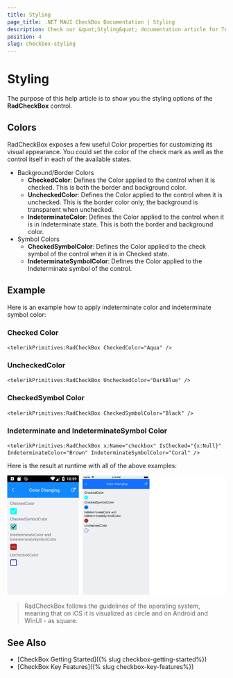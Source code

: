 ```yaml
---
title: Styling
page_title: .NET MAUI CheckBox Documentation | Styling
description: Check our &quot;Styling&quot; documentation article for Telerik CheckBox for .NET MAUI control.
position: 4
slug: checkbox-styling
---
```


# Styling

The purpose of this help article is to show you the styling options of the **RadCheckBox** control. 

## Colors

RadCheckBox exposes a few useful Color properties for customizing its visual appearance. You could set the color of the check mark as well as the control itself in each of the available states.

 * Background/Border Colors
   * **CheckedColor**: Defines the Color applied to the control when it is checked. This is both the border and background color.
   * **UncheckedColor**: Defines the Color applied to the control when it is unchecked. This is the border color only, the background is transparent when unchecked.
   * **IndeterminateColor**: Defines the Color applied to the control when it is in Indeterminate state. This is both the border and background color.
 * Symbol Colors
   * **CheckedSymbolColor**: Defines the Color applied to the check symbol of the control when it is in Checked state.
   * **IndeterminateSymbolColor**: Defines the Color applied to the Indeterminate symbol of the control.

## Example

Here is an example how to apply indeterminate color and indeterminate symbol color:


### Checked Color

```XAML
<telerikPrimitives:RadCheckBox CheckedColor="Aqua" />
```

### UncheckedColor

```XAML
<telerikPrimitives:RadCheckBox UncheckedColor="DarkBlue" />
```

### CheckedSymbol Color

```XAML
<telerikPrimitives:RadCheckBox CheckedSymbolColor="Black" />
```

### Indeterminate and IndeterminateSymbol Color

```XAML
<telerikPrimitives:RadCheckBox x:Name="checkbox" IsChecked="{x:Null}" IndeterminateColor="Brown" IndeterminateSymbolColor="Coral" />
```

Here is the result at runtime with all of the above examples:

![CheckBox Color Changing Options Example](images/checkbox-colors.png)

> RadCheckBox follows the guidelines of the operating system, meaning that on iOS it is visualized as circle and on Android and WinUI - as square.

## See Also

- [CheckBox Getting Started]({% slug checkbox-getting-started%})
- [CheckBox Key Features]({% slug checkbox-key-features%})
